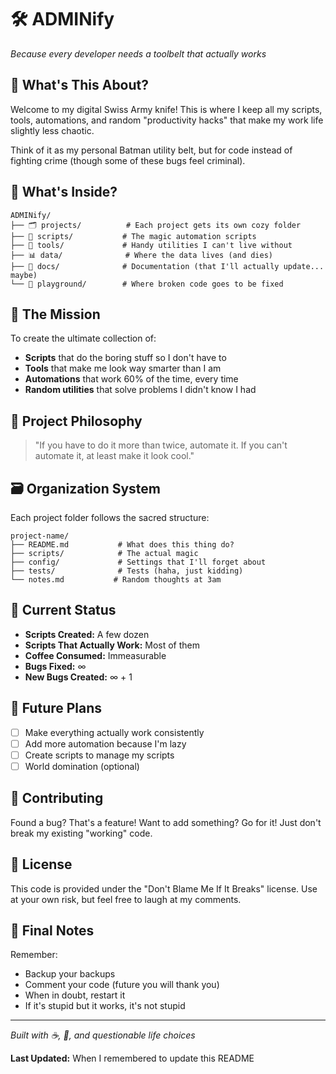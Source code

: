 # 🛠️ ADMINify

_Because every developer needs a toolbelt that actually works_

## 🎯 What's This About?

Welcome to my digital Swiss Army knife! This is where I keep all my scripts, tools, automations, and random "productivity hacks" that make my work life slightly less chaotic.

Think of it as my personal Batman utility belt, but for code instead of fighting crime (though some of these bugs feel criminal).

## 📁 What's Inside?

```plaintext
ADMINify/
├── 🗂️ projects/          # Each project gets its own cozy folder
├── 🤖 scripts/           # The magic automation scripts
├── 🔧 tools/             # Handy utilities I can't live without
├── 📊 data/              # Where the data lives (and dies)
├── 📝 docs/              # Documentation (that I'll actually update... maybe)
└── 🎪 playground/        # Where broken code goes to be fixed
```

## 🚀 The Mission

To create the ultimate collection of:

- **Scripts** that do the boring stuff so I don't have to
- **Tools** that make me look way smarter than I am
- **Automations** that work 60% of the time, every time
- **Random utilities** that solve problems I didn't know I had

## 🎪 Project Philosophy

> "If you have to do it more than twice, automate it. If you can't automate it, at least make it look cool."

## 🗃️ Organization System

Each project folder follows the sacred structure:

```
project-name/
├── README.md           # What does this thing do?
├── scripts/            # The actual magic
├── config/             # Settings that I'll forget about
├── tests/              # Tests (haha, just kidding)
└── notes.md           # Random thoughts at 3am
```

## 🎯 Current Status

- **Scripts Created:** A few dozen
- **Scripts That Actually Work:** Most of them
- **Coffee Consumed:** Immeasurable
- **Bugs Fixed:** ∞
- **New Bugs Created:** ∞ + 1

## 🚧 Future Plans

- [ ] Make everything actually work consistently
- [ ] Add more automation because I'm lazy
- [ ] Create scripts to manage my scripts
- [ ] World domination (optional)

## 🤝 Contributing

Found a bug? That's a feature!
Want to add something? Go for it!
Just don't break my existing "working" code.

## 📜 License

This code is provided under the "Don't Blame Me If It Breaks" license.
Use at your own risk, but feel free to laugh at my comments.

## 🎉 Final Notes

Remember:

- Backup your backups
- Comment your code (future you will thank you)
- When in doubt, restart it
- If it's stupid but it works, it's not stupid

---

_Built with ☕, 🎵, and questionable life choices_

**Last Updated:** When I remembered to update this README
